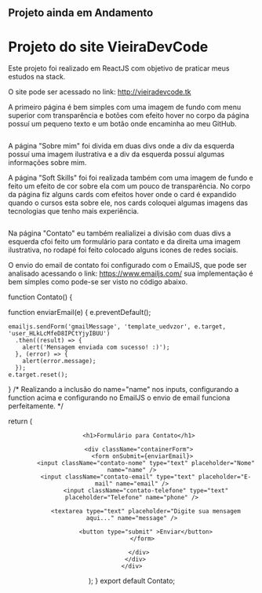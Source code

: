 ## Projeto ainda em Andamento
# Projeto do site VieiraDevCode

Este projeto foi realizado em ReactJS com objetivo
de praticar meus estudos na stack.

O site pode ser acessado no link: http://vieiradevcode.tk

A primeiro página é bem simples com uma imagem de fundo com menu superior com transparência e botões com efeito hover
no corpo da página possuí um pequeno texto e um botão onde encaminha ao meu GitHub.

<img src="https://uploaddeimagens.com.br/images/003/123/406/full/Captura_de_Tela_2021-03-09_a%CC%80s_21.00.23.png?1615338116" alt=""/>

A página "Sobre mim" foi divida em duas divs onde a div da esquerda possuí uma imagem ilustrativa e a div da esquerda possuí algumas informações sobre mim.

A página "Soft Skills" foi foi realizada também com uma imagem de fundo e feito um efeito de cor sobre ela com um pouco de transparência. No corpo da página fiz alguns cards com efeitos hover onde o card é expandido quando o cursos esta sobre ele, nos cards coloquei algumas imagens das tecnologias que tenho mais experiência.

<img src="https://uploaddeimagens.com.br/images/003/123/430/full/Captura_de_Tela_2021-03-09_a%CC%80s_21.00.41.png?1615339096" alt=""/>

Na página "Contato" eu também realializei a divisão com duas divs a esquerda cfoi feito um formulário para contato e da direita uma imagem ilustrativa, no rodapé foi feito colocado alguns icones de redes sociais.

O envio do email de contato foi configurado com o EmailJS, que pode ser analisado acessando o link: https://www.emailjs.com/
sua implementação é bem simples como pode-se ser visto no código abaixo.


function Contato() {

  function enviarEmail(e) {
    e.preventDefault();

    emailjs.sendForm('gmailMessage', 'template_uedvzor', e.target, 'user_HLkLcMfeD8IPCtYjyIBUU')
      .then((result) => {
        alert('Mensagem enviada com sucesso! :)');
      }, (error) => {
        alert(error.message);
      });
    e.target.reset();
  }
  /*
  Realizando a inclusão do name="name" nos inputs, configurando a function acima e  configurando no EmailJS o envio de email funciona perfeitamente.
  */


  return (
    <div>
      <div className="headerSemOpacity"></div>
      <Header />
      <div className="contatoContainer">

        <h1>Formulário para Contato</h1>

        <div className="containerForm">
          <form onSubmit={enviarEmail}>
            <input className="contato-nome" type="text" placeholder="Nome" name="name" />
            <input className="contato-email" type="text" placeholder="E-mail" name="email" />
            <input className="contato-telefone" type="text" placeholder="Telefone" name="phone" />

            <textarea type="text" placeholder="Digite sua mensagem aqui..." name="message" />

            <button type="submit" >Enviar</button>
          </form>

        </div>
      </div>
    </div>
  );
}
export default Contato;
